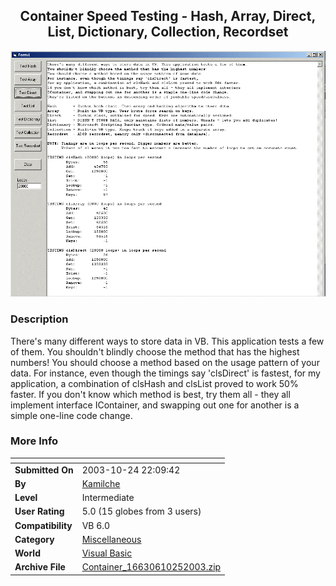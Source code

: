 ﻿<div align="center">

## Container Speed Testing \- Hash, Array, Direct, List, Dictionary, Collection, Recordset

<img src="PIC200310241758294368.gif">
</div>

### Description

There's many different ways to store data in VB. This application tests a few of them. You shouldn't blindly choose the method that has the highest numbers! You should choose a method based on the usage pattern of your data. For instance, even though the timings say 'clsDirect' is fastest, for my application, a combination of clsHash and clsList proved to work 50% faster. If you don't know which method is best, try them all - they all implement interface IContainer, and swapping out one for another is a simple one-line code change.
 
### More Info
 


<span>             |<span>
---                |---
**Submitted On**   |2003-10-24 22:09:42
**By**             |[Kamilche](https://github.com/Planet-Source-Code/PSCIndex/blob/master/ByAuthor/kamilche.md)
**Level**          |Intermediate
**User Rating**    |5.0 (15 globes from 3 users)
**Compatibility**  |VB 6\.0
**Category**       |[Miscellaneous](https://github.com/Planet-Source-Code/PSCIndex/blob/master/ByCategory/miscellaneous__1-1.md)
**World**          |[Visual Basic](https://github.com/Planet-Source-Code/PSCIndex/blob/master/ByWorld/visual-basic.md)
**Archive File**   |[Container\_16630610252003\.zip](https://github.com/Planet-Source-Code/kamilche-container-speed-testing-hash-array-direct-list-dictionary-collection-recordset__1-49432/archive/master.zip)








